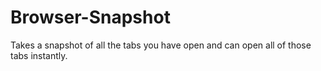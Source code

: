 # Browser-Snapshot
Takes a snapshot of all the tabs you have open and can open all of those tabs instantly.

